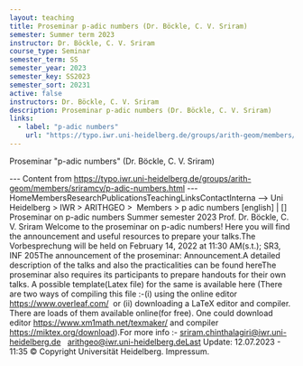 ```yaml
---
layout: teaching
title: Proseminar p-adic numbers (Dr. Böckle, C. V. Sriram)
semester: Summer term 2023
instructor: Dr. Böckle, C. V. Sriram
course_type: Seminar
semester_term: SS
semester_year: 2023
semester_key: SS2023
semester_sort: 20231
active: false
instructors: Dr. Böckle, C. V. Sriram
description: Proseminar p-adic numbers (Dr. Böckle, C. V. Sriram)
links:
  - label: "p-adic numbers"
    url: "https://typo.iwr.uni-heidelberg.de/groups/arith-geom/members/sriramcv/p-adic-numbers.html"
---
```


Proseminar "p-adic numbers" (Dr. Böckle, C. V. Sriram)

--- Content from https://typo.iwr.uni-heidelberg.de/groups/arith-geom/members/sriramcv/p-adic-numbers.html ---
HomeMembersResearchPublicationsTeachingLinksContactInterna --> Uni Heidelberg > IWR > ARITHGEO > &nbsp;Members >&nbsp;p adic numbers [english]&nbsp;|&nbsp;[] Proseminar on p-adic numbers Summer semester 2023 Prof. Dr. Böckle, C. V. Sriram Welcome to the proseminar on p-adic numbers! Here you will find the announcement and useful resources to prepare your talks.The Vorbesprechung will be held on February 14, 2022 at 11:30 AM(s.t.); SR3, INF 205The announcement of the proseminar: Announcement.A detailed description of the talks and also the practicalities can be found hereThe proseminar also requires its participants to prepare handouts for their own talks. A possible template(Latex file) for the same is available here (There are two ways of compiling this file :-(i) using the online editor https://www.overleaf.com/&nbsp; or (ii) downloading a LaTeX editor and compiler. There are loads of them available online(for free). One could download editor https://www.xm1math.net/texmaker/ and compiler https://miktex.org/download).For more info :- sriram.chinthalagiri@iwr.uni-heidelberg.de&nbsp; &nbsp;arithgeo@iwr.uni-heidelberg.deLast Update:&nbsp;12.07.2023 - 11:35 &copy; Copyright Universit&auml;t Heidelberg.&nbsp;Impressum.

